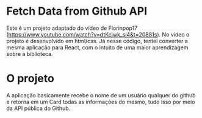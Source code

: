 # Fetch Data from Github API

Este é um projeto adaptado do vídeo de Florinpop17 (https://www.youtube.com/watch?v=dtKciwk_si4&t=20881s).
No video o projeto é desenvolvido em html/css.
Já nesse código, tentei converter a mesma aplicação para React, com o intuito de uma maior aprendizagem sobre a biblioteca.

# O projeto

A aplicação basicamente recebe o nome de um usuário qualquer do github e retorna em um Card todas as informações do mesmo, tudo isso por meio da API pública do Github.
